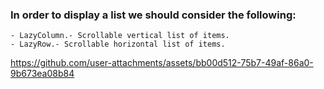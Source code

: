 ### In order to display a list we should consider the following:
    - LazyColumn.- Scrollable vertical list of items.
    - LazyRow.- Scrollable horizontal list of items.

https://github.com/user-attachments/assets/bb00d512-75b7-49af-86a0-9b673ea08b84

